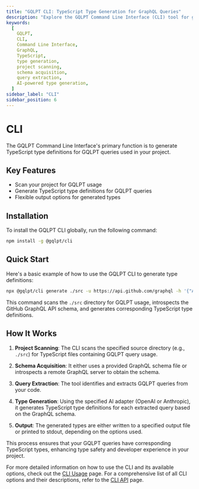 ```yaml
---
title: "GQLPT CLI: TypeScript Type Generation for GraphQL Queries"
description: "Explore the GQLPT Command Line Interface (CLI) tool for generating TypeScript type definitions from GQLPT queries. Learn about its key features, installation process, and how it works to enhance your GraphQL development workflow."
keywords:
  [
    GQLPT,
    CLI,
    Command Line Interface,
    GraphQL,
    TypeScript,
    type generation,
    project scanning,
    schema acquisition,
    query extraction,
    AI-powered type generation,
  ]
sidebar_label: "CLI"
sidebar_position: 6
---
```


# CLI

The GQLPT Command Line Interface's primary function is to generate TypeScript type definitions for GQLPT queries used in your project.

## Key Features

- Scan your project for GQLPT usage
- Generate TypeScript type definitions for GQLPT queries
- Flexible output options for generated types

## Installation

To install the GQLPT CLI globally, run the following command:

```bash
npm install -g @gqlpt/cli
```

## Quick Start

Here's a basic example of how to use the GQLPT CLI to generate type definitions:

```bash
npx @gqlpt/cli generate ./src -u https://api.github.com/graphql -h '{"Authorization": "Bearer YOUR_GITHUB_TOKEN"}'
```

This command scans the `./src` directory for GQLPT usage, introspects the GitHub GraphQL API schema, and generates corresponding TypeScript type definitions.

## How It Works

1. **Project Scanning**: The CLI scans the specified source directory (e.g., `./src`) for TypeScript files containing GQLPT query usage.

2. **Schema Acquisition**: It either uses a provided GraphQL schema file or introspects a remote GraphQL server to obtain the schema.

3. **Query Extraction**: The tool identifies and extracts GQLPT queries from your code.

4. **Type Generation**: Using the specified AI adapter (OpenAI or Anthropic), it generates TypeScript type definitions for each extracted query based on the GraphQL schema.

5. **Output**: The generated types are either written to a specified output file or printed to stdout, depending on the options used.

This process ensures that your GQLPT queries have corresponding TypeScript types, enhancing type safety and developer experience in your project.

For more detailed information on how to use the CLI and its available options, check out the [CLI Usage](/docs/cli/usage) page. For a comprehensive list of all CLI options and their descriptions, refer to the [CLI API](/docs/cli/api) page.
